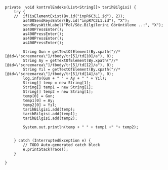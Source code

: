 	private  void kontrolEndeks(List<String[]> tarihBilgisi) {
		try {
		//	if(isElementExist(By.id("inpR6C3L1.id"), 2));
			as400SendKeysEnter(By.id("inpR7C2L1.id"), "X");
			sendKeysWithLabel("Pol/Söz.Bilgilerini Görüntüleme ..:", "X");
			as400PressEnter();
			as400PressEnter();
			as400PressEnter();
			as400PressEnter();
			
			String Gun = getTextOfElement(By.xpath("//*[@id=\"screenarea\"]/tbody/tr[5]/td[10]/a"), 0);
			String Ay = getTextOfElement(By.xpath("//*[@id=\"screenarea\"]/tbody/tr[5]/td[12]/a"), 0);
			String Yıl = getTextOfElement(By.xpath("//*[@id=\"screenarea\"]/tbody/tr[5]/td[14]/a"), 0);
			log.info(Gun + " " + Ay + " " + Yıl);
			String[] temp = new String[1];
			String[] temp1 = new String[1];
			String[] temp2 = new String[1];
			temp[0] = Gun;
			temp1[0] = Ay;
			temp2[0] = Yıl;
			tarihBilgisi.add(temp);
			tarihBilgisi.add(temp1);
			tarihBilgisi.add(temp2);

			System.out.println(temp + " " + temp1 +" "+ temp2);
			
				
		} catch (InterruptedException e) {
			// TODO Auto-generated catch block
			e.printStackTrace();
		}
		
	}
